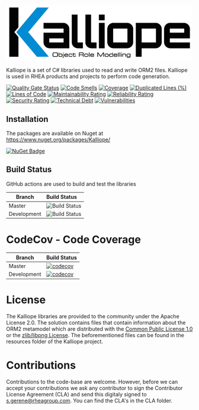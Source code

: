![Kalliope](Kalliope-logo.png?raw=true)

Kalliope is a set of C# libraries used to read and write ORM2 files. Kalliope is used in RHEA products and projects to perform code generation.

[![Quality Gate Status](https://sonarcloud.io/api/project_badges/measure?project=RHEAGROUP_Kalliope&metric=alert_status)](https://sonarcloud.io/summary/new_code?id=RHEAGROUP_Kalliope)
[![Code Smells](https://sonarcloud.io/api/project_badges/measure?project=RHEAGROUP_Kalliope&metric=code_smells)](https://sonarcloud.io/summary/new_code?id=RHEAGROUP_Kalliope)
[![Coverage](https://sonarcloud.io/api/project_badges/measure?project=RHEAGROUP_Kalliope&metric=coverage)](https://sonarcloud.io/summary/new_code?id=RHEAGROUP_Kalliope)
[![Duplicated Lines (%)](https://sonarcloud.io/api/project_badges/measure?project=RHEAGROUP_Kalliope&metric=duplicated_lines_density)](https://sonarcloud.io/summary/new_code?id=RHEAGROUP_Kalliope)
[![Lines of Code](https://sonarcloud.io/api/project_badges/measure?project=RHEAGROUP_Kalliope&metric=ncloc)](https://sonarcloud.io/summary/new_code?id=RHEAGROUP_Kalliope)
[![Maintainability Rating](https://sonarcloud.io/api/project_badges/measure?project=RHEAGROUP_Kalliope&metric=sqale_rating)](https://sonarcloud.io/summary/new_code?id=RHEAGROUP_Kalliope)
[![Reliability Rating](https://sonarcloud.io/api/project_badges/measure?project=RHEAGROUP_Kalliope&metric=reliability_rating)](https://sonarcloud.io/summary/new_code?id=RHEAGROUP_Kalliope)
[![Security Rating](https://sonarcloud.io/api/project_badges/measure?project=RHEAGROUP_Kalliope&metric=security_rating)](https://sonarcloud.io/summary/new_code?id=RHEAGROUP_Kalliope)
[![Technical Debt](https://sonarcloud.io/api/project_badges/measure?project=RHEAGROUP_Kalliope&metric=sqale_index)](https://sonarcloud.io/summary/new_code?id=RHEAGROUP_Kalliope)
[![Vulnerabilities](https://sonarcloud.io/api/project_badges/measure?project=RHEAGROUP_Kalliope&metric=vulnerabilities)](https://sonarcloud.io/summary/new_code?id=RHEAGROUP_Kalliope)

## Installation

The packages are available on Nuget at https://www.nuget.org/packages/Kalliope/

[![NuGet Badge](https://buildstats.info/nuget/Kalliope)](https://buildstats.info/nuget/Kalliope)

## Build Status

GitHub actions are used to build and test the libraries

Branch | Build Status
------- | :------------
Master | ![Build Status](https://github.com/RHEAGROUP/Kalliope/actions/workflows/CodeQuality.yml/badge.svg?branch=master)
Development | ![Build Status](https://github.com/RHEAGROUP/Kalliope/actions/workflows/CodeQuality.yml/badge.svg?branch=development)

# CodeCov - Code Coverage

Branch      | Build Status
----------- | ------------
Master      | [![codecov](https://codecov.io/gh/RHEAGROUP/Kalliope/branch/master/graph/badge.svg?token=2kfZrIOUtI)](https://codecov.io/gh/RHEAGROUP/Kalliope)
Development | [![codecov](https://codecov.io/gh/RHEAGROUP/Kalliope/branch/development/graph/badge.svg?token=2kfZrIOUtI)](https://codecov.io/gh/RHEAGROUP/Kalliope)

# License

The Kalliope libraries are provided to the community under the Apache License 2.0. The solution contains files that contain information about the ORM2 metamodel which are distributed with the [Common Public License 1.0](http://opensource.org/licenses/cpl) or the [zlib/libpng License](https://opensource.org/licenses/Zlib). The beforementioned files can be found in the resources folder of the Kalliope project.

# Contributions

Contributions to the code-base are welcome. However, before we can accept your contributions we ask any contributor to sign the Contributor License Agreement (CLA) and send this digitaly signed to s.gerene@rheagroup.com. You can find the CLA's in the CLA folder.
